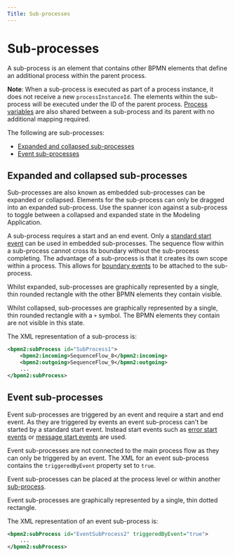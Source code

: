 ```yaml
---
Title: Sub-processes
---
```


# Sub-processes 
A sub-process is an element that contains other BPMN elements that define an additional process within the parent process. 

**Note**: When a sub-process is executed as part of a process instance, it does not receive a new `processInstanceId`. The elements within the sub-process will be executed under the ID of the parent process. [Process variables](../README.md#process-variables) are also shared between a sub-process and its parent with no additional mapping required. 

The following are sub-processes: 

* [Expanded and collapsed sub-processes](#expanded-and-collapsed-sub-processes)
* [Event sub-processes](#event-sub-processes)

## Expanded and collapsed sub-processes
Sub-processes are also known as embedded sub-processes can be expanded or collapsed. Elements for the sub-process can only be dragged into an expanded sub-process. Use the spanner icon against a sub-process to toggle between a collapsed and expanded state in the Modeling Application. 

A sub-process requires a start and an end event. Only a [standard start event](../processes-bpmn/bpmn-start.md#start-events) can be used in embedded sub-processes. The sequence flow within a sub-process cannot cross its boundary without the sub-process completing. The advantage of a sub-process is that it creates its own scope within a process. This allows for [boundary events](../processes-bpmn/bpmn-boundary.md) to be attached to the sub-process. 

Whilst expanded, sub-processes are graphically represented by a single, thin rounded rectangle with the other BPMN elements they contain visible. 

Whilst collapsed, sub-processes are graphically represented by a single, thin rounded rectangle with a `+` symbol. The BPMN elements they contain are not visible in this state. 

The XML representation of a sub-process is: 

```xml
<bpmn2:subProcess id="SubProcess1">
	<bpmn2:incoming>SequenceFlow_8</bpmn2:incoming>
	<bpmn2:outgoing>SequenceFlow_9</bpmn2:outgoing> 
	...
</bpmn2:subProcess>
```

## Event sub-processes
Event sub-processes are triggered by an event and require a start and end event. As they are triggered by events an event sub-process can't be started by a standard start event. Instead start events such as [error start events](../processes-bpmn/bpmn-start.md#error-start-events) or [message start events](../processes-bpmn/bpmn-start.md#message-start-events) are used.  

Event sub-processes are not connected to the main process flow as they can only be triggered by an event. The XML for an event sub-process contains the `triggeredByEvent` property set to `true`.  

Event sub-processes can be placed at the process level or within another [sub-process](#expanded-and-collapsed-sub-processes).

Event sub-processes are graphically represented by a single, thin dotted rectangle. 

The XML representation of an event sub-process is: 

```xml
<bpmn2:subProcess id="EventSubProcess2" triggeredByEvent="true">
	...
</bpmn2:subProcess>
```
